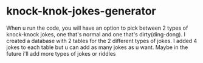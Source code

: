 # knock-knok-jokes-generator
When u run the code, you will have an option to pick between 2 types of knock-knock jokes, one that's normal and one that's dirty(ding-dong).
I created a database with 2 tables for the 2 different types of jokes. I added 4 jokes to each table but u can add as many jokes as u want.
Maybe in the future i'll add more types of jokes or riddles
